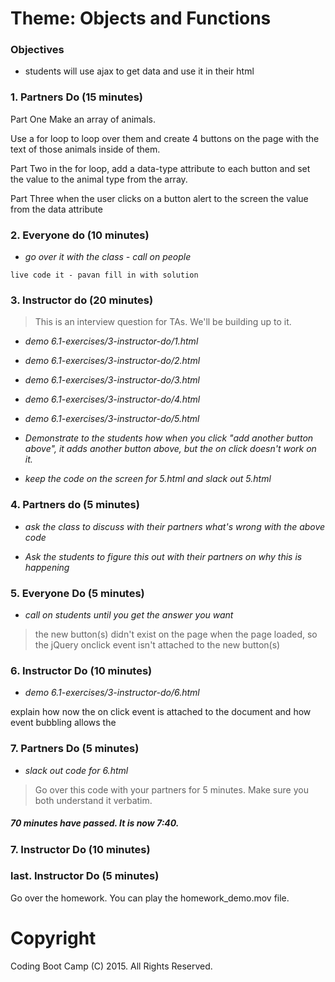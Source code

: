 # Theme: Objects and Functions

### Objectives

* students will use ajax to get data and use it in their html

### 1. Partners Do (15 minutes)

Part One
Make an array of animals. 

Use a for loop to loop over them and create 4 buttons on the page with the text of those animals inside of them.

Part Two
in the for loop, add a data-type attribute to each button and set the value to the animal type from the array.

Part Three
when the user clicks on a button alert to the screen the value from the data attribute

### 2. Everyone do (10 minutes)

* *go over it with the class - call on people*

```
live code it - pavan fill in with solution
```

### 3. Instructor do (20 minutes)

> This is an interview question for TAs. We'll be building up to it.

* *demo 6.1-exercises/3-instructor-do/1.html*
* *demo 6.1-exercises/3-instructor-do/2.html*
* *demo 6.1-exercises/3-instructor-do/3.html*
* *demo 6.1-exercises/3-instructor-do/4.html*
* *demo 6.1-exercises/3-instructor-do/5.html*

* *Demonstrate to the students how when you click "add another button above", it adds another button above, but the on click doesn't work on it.*

* *keep the code on the screen for 5.html and slack out 5.html* 

### 4. Partners do (5 minutes)
* *ask the class to discuss with their partners what's wrong with the above code*

* *Ask the students to figure this out with their partners on why this is happening*

### 5. Everyone Do (5 minutes)

* *call on students until you get the answer you want*

> the new button(s) didn't exist on the page when the page loaded, so the jQuery onclick event isn't attached to the new button(s)

### 6. Instructor Do (10 minutes)

* *demo 6.1-exercises/3-instructor-do/6.html*

explain how now the on click event is attached to the document and how event bubbling allows the 

### 7. Partners Do (5 minutes)

* *slack out code for 6.html*

> Go over this code with your partners for 5 minutes. Make sure you both understand it verbatim.

##### 70 minutes have passed. It is now 7:40.



### 7. Instructor Do (10 minutes)



### last. Instructor Do (5 minutes)

Go over the homework. You can play the homework_demo.mov file.

# Copyright
Coding Boot Camp (C) 2015. All Rights Reserved.
